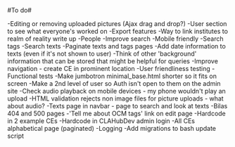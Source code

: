 #To do#

-Editing or removing uploaded pictures (Ajax drag and drop?)
-User section to see what everyone's worked on
-Export features
-Way to link institutes to realm of reality write up
-People
-Improve search
-Mobile friendly
-Search tags
-Search texts
-Paginate texts and tags pages
-Add date information to texts (even if it's not shown to user)
-Think of other 'background' information that can be stored that might be helpful for queries
-Improve navigation - create CE in prominent location
-User friendliness testing
-Functional tests
-Make jumbotron minimal_base.html shorter so it fits on screen
-Make a 2nd level of user so Auth isn't open to them on the admin site
-Check audio playback on mobile devices - my phone wouldn't play an upload
-HTML validation rejects non image files for picture uploads - what about audio?
-Texts page in navbar - page to search and look at texts
-Bilas 404 and 500 pages
-'Tell me about OCM tags' link on edit page
-Hardcode in 2 example CEs
-Hardcode in CLAHubDev admin login
-All CEs alphabetical page (paginated)
-Logging
-Add migrations to bash update script